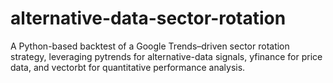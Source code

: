 # alternative-data-sector-rotation
A Python-based backtest of a Google Trends–driven sector rotation strategy, leveraging pytrends for alternative-data signals, yfinance for price data, and vectorbt for quantitative performance analysis.
